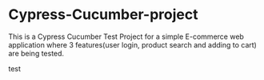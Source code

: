 # Cypress-Cucumber-project
This is a Cypress Cucumber Test Project for a simple E-commerce web application where 3 features(user login, product search and adding to cart) are being tested.

test
